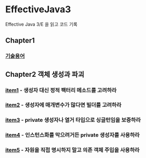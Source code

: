 # EffectiveJava3
Effective Java 3/E 을 읽고 코드 기록

## Chapter1
### [기술용어](https://github.com/Hoon9901/EffectiveJava3/blob/main/effectiveJava_code/src/my/code/teckterm.md)
## Chapter2 객체 생성과 파괴
### [item1](https://github.com/Hoon9901/EffectiveJava3/blob/main/effectiveJava_code/src/my/code/chapter2/item1.md) - 생성자 대신 정적 팩터리 메소드를 고려하라
### [item2](https://github.com/Hoon9901/EffectiveJava3/blob/main/effectiveJava_code/src/my/code/chapter2/item2.md) - 생성자에 매개변수가 많다면 빌더를 고려하라
### [item3](https://github.com/Hoon9901/EffectiveJava3/blob/main/effectiveJava_code/src/my/code/chapter2/item3.md) - private 생성자나 열거 타입으로 싱글턴임을 보증하라
### [item4](https://github.com/Hoon9901/EffectiveJava3/blob/main/effectiveJava_code/src/my/code/chapter2/item4.md) - 인스턴스화를 막으려거든 private 생성자를 사용하라
### [item5](https://github.com/Hoon9901/EffectiveJava3/blob/main/effectiveJava_code/src/my/code/chapter2/item5.md) - 자원을 직접 명시하지 말고 의존 객체 주입을 사용하라
